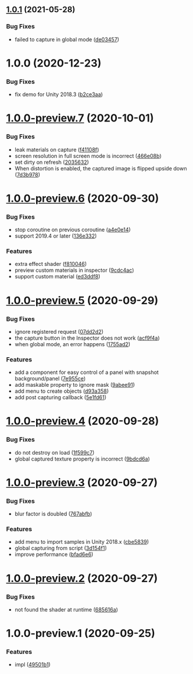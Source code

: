 ## [1.0.1](https://github.com/mob-sakai/UIEffectSnapshot/compare/1.0.0...1.0.1) (2021-05-28)


### Bug Fixes

* failed to capture in global mode ([de03457](https://github.com/mob-sakai/UIEffectSnapshot/commit/de034573742c64d67c7749002ec5e868337957de))

# 1.0.0 (2020-12-23)


### Bug Fixes

* fix demo for Unity 2018.3 ([b2ce3aa](https://github.com/mob-sakai/UIEffectSnapshot/commit/b2ce3aa4f17f63bea52a184a13d460ca8366b694))

# [1.0.0-preview.7](https://github.com/mob-sakai/UIEffectSnapshot/compare/v1.0.0-preview.6...v1.0.0-preview.7) (2020-10-01)


### Bug Fixes

* leak materials on capture ([f41108f](https://github.com/mob-sakai/UIEffectSnapshot/commit/f41108f9a2c2337354971e7c237567261245cb1b))
* screen resolution in full screen mode is incorrect ([466e08b](https://github.com/mob-sakai/UIEffectSnapshot/commit/466e08bc1d14040a5a6794f545351dec4f7a7582))
* set dirty on refresh ([2035632](https://github.com/mob-sakai/UIEffectSnapshot/commit/203563218adc09b3812bd9e46ecd6a3804c2d82a))
* When distortion is enabled, the captured image is flipped upside down ([7d3b978](https://github.com/mob-sakai/UIEffectSnapshot/commit/7d3b97865f00cdb61638b98418ecf60440dfaa34))

# [1.0.0-preview.6](https://github.com/mob-sakai/UIEffectSnapshot/compare/v1.0.0-preview.5...v1.0.0-preview.6) (2020-09-30)


### Bug Fixes

* stop coroutine on previous coroutine ([a4e0e14](https://github.com/mob-sakai/UIEffectSnapshot/commit/a4e0e1439f8e6f6a24f8aa5bed152e4374a32e66))
* support 2019.4 or later ([136e332](https://github.com/mob-sakai/UIEffectSnapshot/commit/136e33239ce4c2d0670a51c36aa94c3857cc41c7))


### Features

* extra effect shader ([f810046](https://github.com/mob-sakai/UIEffectSnapshot/commit/f810046d217cdaaa2de5472ad95db8e1ea958cf3))
* preview custom materials in inspector ([9cdc4ac](https://github.com/mob-sakai/UIEffectSnapshot/commit/9cdc4ac87a2032ff9827dd93d546b55120bc35db))
* support custom material ([ed3ddf8](https://github.com/mob-sakai/UIEffectSnapshot/commit/ed3ddf84162be1aa2717554240442b41250dcb4b))

# [1.0.0-preview.5](https://github.com/mob-sakai/UIEffectSnapshot/compare/v1.0.0-preview.4...v1.0.0-preview.5) (2020-09-29)


### Bug Fixes

* ignore registered request ([07dd2d2](https://github.com/mob-sakai/UIEffectSnapshot/commit/07dd2d22d6d5e3cc7635c56e6e8154436c47dd4f))
* the capture button in the Inspector does not work ([acf9f4a](https://github.com/mob-sakai/UIEffectSnapshot/commit/acf9f4a8dd1fa20f7334c1f30e939d2c357f1885))
* when global mode, an error happens ([1755ad2](https://github.com/mob-sakai/UIEffectSnapshot/commit/1755ad2823ce606511ec436cf8a95bd91403a4ff))


### Features

* add a component for easy control of a panel with snapshot background/panel ([7e955ce](https://github.com/mob-sakai/UIEffectSnapshot/commit/7e955cebdc2cd642a2fefd71f6ac7761cd193d86))
* add maskable property to ignore mask ([9abee91](https://github.com/mob-sakai/UIEffectSnapshot/commit/9abee9126ef74d86d802a5c67f7788233e6fca9f))
* add menu to create objects ([d93a358](https://github.com/mob-sakai/UIEffectSnapshot/commit/d93a3581f88a212bafe39b0248132ed97ca8ff38))
* add post capturing callback ([5e1fd61](https://github.com/mob-sakai/UIEffectSnapshot/commit/5e1fd6186fbef5f1a04aeaa98c9599feb6c1494d))

# [1.0.0-preview.4](https://github.com/mob-sakai/UIEffectSnapshot/compare/v1.0.0-preview.3...v1.0.0-preview.4) (2020-09-28)


### Bug Fixes

* do not destroy on load ([1f599c7](https://github.com/mob-sakai/UIEffectSnapshot/commit/1f599c7324ecf3d850f16031304d8850434b8334))
* global captured texture property is incorrect ([9bdcd6a](https://github.com/mob-sakai/UIEffectSnapshot/commit/9bdcd6ab3c5942098180e6360f80d25dd4f99489))

# [1.0.0-preview.3](https://github.com/mob-sakai/UIEffectSnapshot/compare/v1.0.0-preview.2...v1.0.0-preview.3) (2020-09-27)


### Bug Fixes

* blur factor is doubled ([767abfb](https://github.com/mob-sakai/UIEffectSnapshot/commit/767abfb8926de65b45832f80e5e272681a6cf960))


### Features

* add menu to import samples in Unity 2018.x ([cbe5839](https://github.com/mob-sakai/UIEffectSnapshot/commit/cbe5839421b2eb9bd6342163bf1e00fa3dde507a))
* global capturing from script ([3d154f1](https://github.com/mob-sakai/UIEffectSnapshot/commit/3d154f1fd87aa0eb997cbe43df44f93fe76585d5))
* improve performance ([bfad6e6](https://github.com/mob-sakai/UIEffectSnapshot/commit/bfad6e6955302aab571392f828e4360ed05bd59e))

# [1.0.0-preview.2](https://github.com/mob-sakai/UIEffectSnapshot/compare/v1.0.0-preview.1...v1.0.0-preview.2) (2020-09-27)


### Bug Fixes

* not found the shader at runtime ([685616a](https://github.com/mob-sakai/UIEffectSnapshot/commit/685616a0dc54122abafe5b883b9784b67abb3cf5))

# 1.0.0-preview.1 (2020-09-25)


### Features

* impl ([49501b1](https://github.com/mob-sakai/UIEffectSnapshot/commit/49501b1b0d0a32a193fab33fa8eb1c8efc8ef323))

